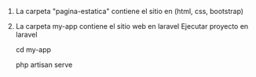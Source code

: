 1. La carpeta "pagina-estatica" contiene el sitio en (html, css, bootstrap)
2. La carpeta my-app contiene el sitio web en laravel
    Ejecutar proyecto en laravel
      
      cd my-app

      php artisan serve
